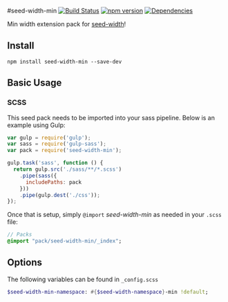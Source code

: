 #seed-width-min [![Build Status](https://travis-ci.org/helpscout/seed-width-min.svg?branch=master)](https://travis-ci.org/helpscout/seed-width-min) [![npm version](https://badge.fury.io/js/seed-width-min.svg)](https://badge.fury.io/js/seed-width-min) [![Dependencies](https://david-dm.org/helpscout/seed-width-min.svg)](https://david-dm.org/helpscout/seed-width-min)

Min width extension pack for [seed-width](https://github.com/helpscout/seed-width)!

## Install
```
npm install seed-width-min --save-dev
```


## Basic Usage

### SCSS
This seed pack needs to be imported into your sass pipeline. Below is an example using Gulp:


```javascript
var gulp = require('gulp');
var sass = require('gulp-sass');
var pack = require('seed-width-min');

gulp.task('sass', function () {
  return gulp.src('./sass/**/*.scss')
    .pipe(sass({
      includePaths: pack
    }))
    .pipe(gulp.dest('./css'));
});
```

Once that is setup, simply `@import` *seed-width-min* as needed in your `.scss` file:

```sass
// Packs
@import "pack/seed-width-min/_index";
```

## Options

The following variables can be found in `_config.scss`

```sass
$seed-width-min-namespace: #{$seed-width-namespace}-min !default;
```
